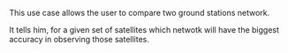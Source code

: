 This use case allows the user to compare two ground stations network.

It tells him, for a given set of satellites which netwotk will have the biggest accuracy in observing those satellites.